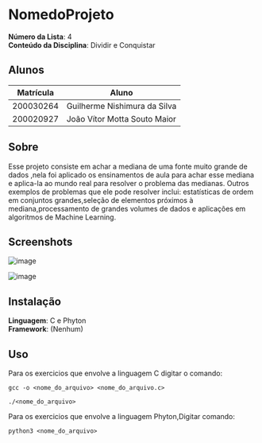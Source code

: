 # NomedoProjeto

**Número da Lista**: 4<br>
**Conteúdo da Disciplina**: Dividir e Conquistar<br>

## Alunos
|Matrícula | Aluno |
| -- | -- |
| 200030264  |  Guilherme Nishimura da Silva |
| 200020927  |  João Vítor Motta Souto Maior |

## Sobre 
Esse projeto consiste em achar a mediana de uma fonte muito grande de dados ,nela foi aplicado os ensinamentos de aula para achar esse mediana e aplica-la ao mundo real para resolver o problema das medianas.
Outros exemplos de problemas que ele pode resolver inclui: estatísticas de ordem em conjuntos grandes,seleção de elementos próximos à mediana,processamento de grandes volumes de dados e aplicações em algoritmos de Machine Learning.

## Screenshots
![image](https://github.com/projeto-de-algoritmos/D-C_FindMedian/assets/78215376/33127932-9c95-4ca6-bb51-b998b9220b61)

![image](https://github.com/projeto-de-algoritmos/D-C_FindMedian/assets/78215376/02758ab1-6d82-4b42-a140-4d23ec21c1f8)



## Instalação 
**Linguagem**: C e Phyton<br>
**Framework**: (Nenhum)<br>


## Uso 
Para os exercicios que envolve a linguagem C digitar o comando:
```
gcc -o <nome_do_arquivo> <nome_do_arquivo.c>
```

```
./<nome_do_arquivo>
```

Para os exercicios que envolve a linguagem Phyton,Digitar comando:
```
python3 <nome_do_arquivo>
```






